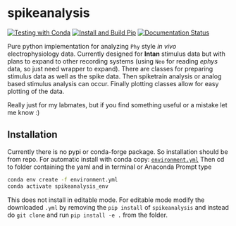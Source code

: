 # spikeanalysis

[![Testing with Conda](https://github.com/zm711/spikeanalysis/actions/workflows/python-package-conda.yml/badge.svg)](https://github.com/zm711/spikeanalysis/actions/workflows/python-package-conda.yml)
[![Install and Build Pip](https://github.com/zm711/spikeanalysis/actions/workflows/python-package.yml/badge.svg)](https://github.com/zm711/spikeanalysis/actions/workflows/python-package.yml)
[![Documentation Status](https://readthedocs.org/projects/spikeanalysis/badge/?version=latest)](https://spikeanalysis.readthedocs.io/en/latest/?badge=latest)


Pure python implementation for analyzing `Phy` style *in vivo* electrophysiology data. Currently designed for **Intan** stimulus data
but with plans to expand to other recording systems (using `Neo` for reading *ephys* data, so just need wrapper to expand). There
are classes for preparing stimulus data as well as the spike data. Then spiketrain analysis or analog based stimulus analysis can
occur. Finally plotting classes allow for easy plotting of the data.

Really just for my labmates, but if you find something useful or a mistake let me know :) 

## Installation

Currently there is no pypi or conda-forge package. So installation should be from repo. For automatic install with conda 
copy:
[`environment.yml`](https://raw.githubusercontent.com/zm711/spikeanalysis/main/environment.yml)
Then cd to folder containing the yaml and in terminal or Anaconda Prompt type

```sh
conda env create -f environment.yml
conda activate spikeanalysis_env
```
This does not install in editable mode. For editable mode modify the downloaded `.yml` by removing the `pip install` of `spikeanalysis`
and instead do `git clone` and run `pip install -e .` from the folder.
